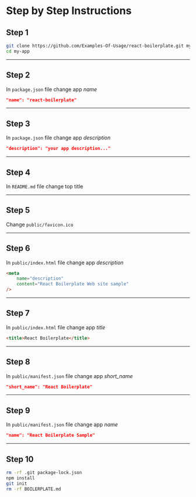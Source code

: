# Step by Step Instructions

## Step 1
```bash
git clone https://github.com/Examples-Of-Usage/react-boilerplate.git my-app
cd my-app
```

---------------------------------------------------------

## Step 2
In `package.json` file change app *name*
```json
"name": "react-boilerplate"
```

---------------------------------------------------------

## Step 3
In `package.json` file change app *description*
```json
"description": "your app description..."
```

---------------------------------------------------------

## Step 4
In `README.md` file change top title

---------------------------------------------------------

## Step 5
Change `public/favicon.ico`

---------------------------------------------------------

## Step 6
In `public/index.html` file change app *description*
```html
<meta
    name="description"
    content="React Boilerplate Web site sample"
/>
```

---------------------------------------------------------

## Step 7
In `public/index.html` file change app *title*
```html
<title>React Boilerplate</title>
```

---------------------------------------------------------

## Step 8
In `public/manifest.json` file change app *short_name*
```json
"short_name": "React Boilerplate"
```

---------------------------------------------------------

## Step 9
In `public/manifest.json` file change app *name*
```json
"name": "React Boilerplate Sample"
```

---------------------------------------------------------

## Step 10
```bash
rm -rf .git package-lock.json
npm install
git init
rm -rf BOILERPLATE.md
```
